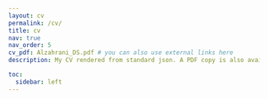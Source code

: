 ```yaml
---
layout: cv
permalink: /cv/
title: cv
nav: true
nav_order: 5
cv_pdf: Alzahrani_DS.pdf # you can also use external links here
description: My CV rendered from standard json. A PDF copy is also available by clicking on the PDF icon to the right.

toc:
  sidebar: left
---
```

